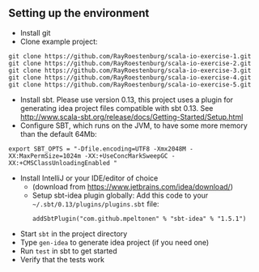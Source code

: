 Setting up the environment
-----------------------------------

 * Install git
 * Clone example project:
```
git clone https://github.com/RayRoestenburg/scala-io-exercise-1.git
git clone https://github.com/RayRoestenburg/scala-io-exercise-2.git
git clone https://github.com/RayRoestenburg/scala-io-exercise-3.git
git clone https://github.com/RayRoestenburg/scala-io-exercise-4.git
git clone https://github.com/RayRoestenburg/scala-io-exercise-5.git
```

 * Install sbt. Please use version 0.13, this project uses a plugin for generating idea project files compatible with sbt 0.13. See http://www.scala-sbt.org/release/docs/Getting-Started/Setup.html
 * Configure SBT, which runs on the JVM, to have some more memory than the default 64Mb:
```
export SBT_OPTS = "-Dfile.encoding=UTF8 -Xmx2048M -XX:MaxPermSize=1024m -XX:+UseConcMarkSweepGC -XX:+CMSClassUnloadingEnabled "
```

 * Install IntelliJ or your IDE/editor of choice
     * (download from https://www.jetbrains.com/idea/download/)
     * Setup sbt-idea plugin globally:
       Add this code to your `~/.sbt/0.13/plugins/plugins.sbt` file:
       ```
       addSbtPlugin("com.github.mpeltonen" % "sbt-idea" % "1.5.1")
       ```
 * Start `sbt` in the project directory
 * Type `gen-idea` to generate idea project (if you need one)
 * Run `test` in sbt to get started
 * Verify that the tests work
